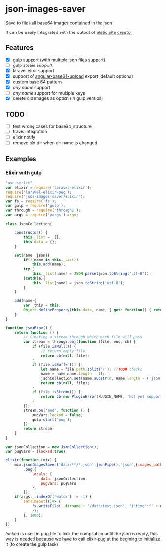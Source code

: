 # json-images-saver

Save to files all base64 images contained in the json

It can be easily integrated with the output of [static site creator](https://github.com/thecsea/static-site-creator)

## Features
- [x] gulp support (with multiple json files support)
- [ ] gulp steam support
- [x] laravel elixir support
- [x] support of [angular-base64-upload](https://github.com/adonespitogo/angular-base64-upload) export (default options)
- [x] custom base 64 pattern
- [x] *any name* support
- [ ] *any name* support for multiple keys
- [x] delete old images as option (in gulp version)

## TODO
- [ ] test wrong cases for base64_structure
- [ ] travis integration
- [ ] elixir notify
- [ ] remove old dir when dir name is changed

## Examples
### Elixir with gulp
``` javascript
"use strict";
var elixir = require('laravel-elixir');
require('laravel-elixir-pug');
require('json-images-saver/elixir');
var fs = require('fs');
var gulp = require('gulp');
var through = require('through2');
var args = require('yargs').argv;

class JsonCollection{

    constructor() {
        this._list =  [];
        this.data = {};
    }

    set(name, json){
        if(!(name in this._list))
            this.add(name);
        try {
            this._list[name] = JSON.parse(json.toString('utf-8'));
        }catch(e){
            this._list[name] = json.toString('utf-8');
        }
    }

    add(name){
        var _this = this;
        Object.defineProperty(this.data, name, { get: function() { return _this._list[name]} , set: function(value){}, enumerable: true, configurable: true});
    }
}

function jsonPipe() {
    return function () {
        // Creating a stream through which each file will pass
        var stream = through.obj(function (file, enc, cb) {
            if (file.isNull()) {
                // return empty file
                return cb(null, file);
            }
            if (file.isBuffer()) {
                let name = file.path.split('/'); //TODO checks
                name = name[name.length - 1];
                jsonCollection.set(name.substr(0, name.length - ('json'.length + 1)), file.contents);
                return cb(null, file);
            }
            if (file.isStream()) {
                return cb(new PluginError(PLUGIN_NAME, 'Not yet supported'));
            }
        });
        stream.on('end', function () {
            pugVars.locked = false;
            gulp.start('pug');
        });
        return stream;
    }
}

var jsonCollection = new JsonCollection();
var pugVars = {locked:true};

elixir(function (mix) {
    mix.jsonImagesSaver('data/**/*.json',jsonPipe(),'json',{images_path:__dirname+'/public/img/data/', delete_files:true})
        .pug({
            locals: {
                data: jsonCollection,
                pugVars: pugVars
            },
        });
    if(args._.indexOf('watch') != -1) {
        setTimeout(()=> {
            fs.writeFile(__dirname + '/data/test.json', '{"time":"' + new Date().toTimeString() + '"}', function () {
            });
        }, 1000);
    }
});

```

*locked* is used in pug file to lock the compilation until the json is ready, this way is needed because we have to call elixir-pug at the begining to initialize it (to create the gulp task)